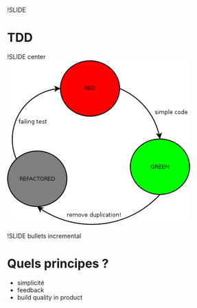 !SLIDE
# TDD

!SLIDE center
![red_green_refactor](red_green_refactor.png)

!SLIDE bullets incremental
# Quels principes ?

* simplicité
* feedback
* build quality in product
